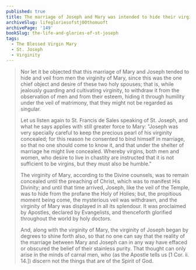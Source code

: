 ```yaml
---
published: true
title: The marriage of Joseph and Mary was intended to hide their virginity until the appointed time
archiveSlug: lifegloriesofstj00thomuoft
archivePage: '149'
bookSlug: the-life-and-glories-of-st-joseph
tags:
  - The Blessed Virgin Mary
  - St. Joseph
  - Virginity
---
```


> Nor let it be objected that this marriage of Mary and Joseph tended to hide and veil from men the virginity of Mary, since this was the one chief object and desire of these two holy spouses; that is, while jealously guarding and cultivating virginity, to withdraw it from the observation of men and from their esteem, hiding it through humility under the veil of matrimony, that they might not be regarded as singular.
>
> Let us listen again to St. Francis de Sales speaking of St. Joseph, and what he says applies with still greater force to Mary: "Joseph was very specially careful to keep the precious pearl of his virginity concealed; for this reason he consented to bind himself in marriage, so that no one should come to know it, and that under the shelter of marriage he might live concealed. Whereby virgins, both men and women, who desire to live in chastity are instructed that it is not sufficient to be virgins, but they must also be humble."
>
> The virginity of Mary, according to the Divine counsels, was to remain concealed until the preaching of Christ, which was to manifest His Divinity; and until that time arrived, Joseph, like the veil of the Temple, was to hide from the profane the Holy of Holies; but, the propitious moment being come, the mysterious veil was withdrawn, and the virginity of Mary was displayed in all its splendour. It was proclaimed by Apostles, declared by Evangelists, and thenceforth glorified throughout the world by holy doctors.
>
> And, along with the virginity of Mary, the virginity of Joseph began by degrees to shine forth also, so that no one can say that the reality of the marriage between Mary and Joseph can in any way have effaced or obscured the belief of their stainless purity. That thought can only arise in the minds of carnal men, who (as the Apostle tells us [1 Cor. ii. 14.]) discern not the things that are of the Spirit of God.
